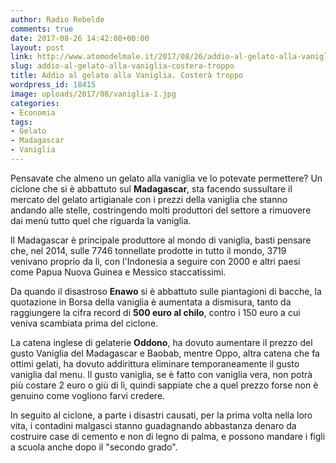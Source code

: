 ```yaml
---
author: Radio Rebelde
comments: true
date: 2017-08-26 14:42:08+00:00
layout: post
link: http://www.atomodelmale.it/2017/08/26/addio-al-gelato-alla-vaniglia-costera-troppo/
slug: addio-al-gelato-alla-vaniglia-costera-troppo
title: Addio al gelato alla Vaniglia. Costerà troppo
wordpress_id: 18415
image: uploads/2017/08/vaniglia-1.jpg
categories:
- Economia
tags:
- Gelato
- Madagascar
- Vaniglia
---
```


Pensavate che almeno un gelato alla vaniglia ve lo potevate permettere?
Un ciclone che si è abbattuto sul **Madagascar**, sta facendo sussultare il mercato del gelato artigianale con i prezzi della vaniglia che stanno andando alle stelle, costringendo molti produttori del settore a rimuovere dai menù tutto quel che riguarda la vaniglia.

Il Madagascar è principale produttore al mondo di vaniglia, basti pensare che, nel 2014, sulle 7746 tonnellate prodotte in tutto il mondo, 3719 venivano proprio da lì, con l'Indonesia a seguire con 2000 e altri paesi come Papua Nuova Guinea e Messico staccatissimi.

Da quando il disastroso **Enawo** si è abbattuto sulle piantagioni di bacche, la quotazione in Borsa della vaniglia è aumentata a dismisura, tanto da raggiungere la cifra record di **500 euro al chilo**, contro i 150 euro a cui veniva scambiata prima del ciclone.

La catena inglese di gelaterie **Oddono**, ha dovuto aumentare il prezzo del gusto Vaniglia del Madagascar e Baobab, mentre Oppo, altra catena che fa ottimi gelati, ha dovuto addirittura eliminare temporaneamente il gusto vaniglia dal menu. Il gusto vaniglia, se è fatto con vaniglia vera, non potrà più costare 2 euro o giù di lì, quindi sappiate che a quel prezzo forse non è genuino come vogliono farvi credere.

In seguito al ciclone, a parte i disastri causati, per la prima volta nella loro vita, i contadini malgasci stanno guadagnando abbastanza denaro da costruire case di cemento e non di legno di palma, e possono mandare i figli a scuola anche dopo il "secondo grado".
